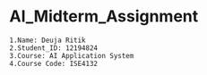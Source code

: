 # AI_Midterm_Assignment
```
1.Name: Deuja Ritik
2.Student_ID: 12194824
3.Course: AI Application System
4.Course Code: ISE4132
```
